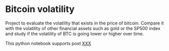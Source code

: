 # Bitcoin volatility

Project to evaluate the volatility that exists in the price of bitcoin. Compare it with the volatility of other financial assets such as gold or the SP500 index and study if the volatility of BTC is going lower or higher over time.

This python notebook supports post [XXX]()
